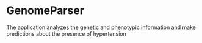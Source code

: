 GenomeParser
============

The application analyzes the genetic and phenotypic information and make predictions about the presence of hypertension
